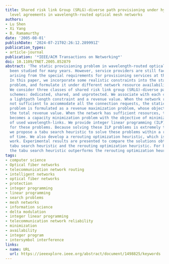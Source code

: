 ```yaml
---
title: Shared risk link Group (SRLG)-diverse path provisioning under hybrid service
  level agreements in wavelength-routed optical mesh networks
authors:
- Lu Shen
- Xi Yang
- B. Ramamurthy
date: '2005-08-01'
publishDate: '2024-07-21T02:26:12.289991Z'
publication_types:
- article-journal
publication: '*IEEE/ACM Transactions on Networking*'
doi: 10.1109/TNET.2005.852879
abstract: 'The static provisioning problem in wavelength-routed optical networks has
  been studied for many years. However, service providers are still facing the challenges
  arising from the special requirements for provisioning services at the optical layer.
  In this paper, we incorporate some realistic constraints into the static provisioning
  problem, and formulate it under different network resource availability conditions.
  We consider three classes of shared risk link group (SRLG)-diverse path protection
  schemes: dedicated, shared, and unprotected. We associate with each connection request
  a lightpath length constraint and a revenue value. When the network resources are
  not sufficient to accommodate all the connection requests, the static provisioning
  problem is formulated as a revenue maximization problem, whose objective is maximizing
  the total revenue value. When the network has sufficient resources, the problem
  becomes a capacity minimization problem with the objective of minimizing the number
  of used wavelength-links. We provide integer linear programming (ILP) formulations
  for these problems. Because solving these ILP problems is extremely time consuming,
  we propose a tabu search heuristic to solve these problems within a reasonable amount
  of time. We also develop a rerouting optimization heuristic, which is based on previous
  work. Experimental results are presented to compare the solutions obtained by the
  tabu search heuristic and the rerouting optimization heuristic. For both problems,
  the tabu search heuristic outperforms the rerouting optimization heuristic.'
tags:
- computer science
- Optical fiber networks
- telecommunication network routing
- intelligent networks
- optical fiber networks
- protection
- integer programming
- linear programming
- search problems
- mesh networks
- information science
- delta modulation
- integer linear programming
- telecommunication network reliability
- minimization
- availability
- integer program
- intersymbol interference
links:
- name: URL
  url: https://ieeexplore.ieee.org/abstract/document/1498825/keywords
---
```

